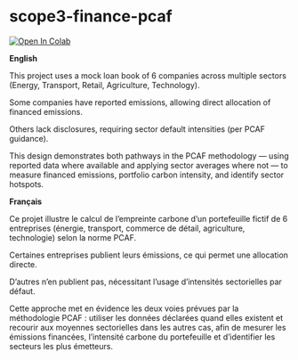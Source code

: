 # scope3-finance-pcaf
[![Open In Colab](https://colab.research.google.com/assets/colab-badge.svg)](https://colab.research.google.com/github/sgichuki/scope3-finance-pcaf/blob/main/loan_book.ipynb)

**English**

This project uses a mock loan book of 6 companies across multiple sectors (Energy, Transport, Retail, Agriculture, Technology).

Some companies have reported emissions, allowing direct allocation of financed emissions.

Others lack disclosures, requiring sector default intensities (per PCAF guidance).

This design demonstrates both pathways in the PCAF methodology — using reported data where available and applying sector averages where not — to measure financed emissions, portfolio carbon intensity, and identify sector hotspots.

**Français**

Ce projet illustre le calcul de l’empreinte carbone d’un portefeuille fictif de 6 entreprises (énergie, transport, commerce de détail, agriculture, technologie) selon la norme PCAF.

Certaines entreprises publient leurs émissions, ce qui permet une allocation directe.

D’autres n’en publient pas, nécessitant l’usage d’intensités sectorielles par défaut.

Cette approche met en évidence les deux voies prévues par la méthodologie PCAF : utiliser les données déclarées quand elles existent et recourir aux moyennes sectorielles dans les autres cas, afin de mesurer les émissions financées, l’intensité carbone du portefeuille et d’identifier les secteurs les plus émetteurs.


